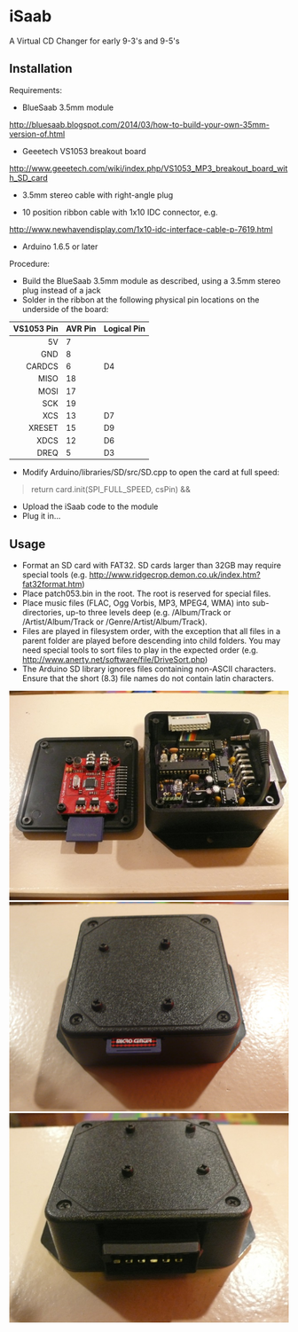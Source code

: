 # iSaab
A Virtual CD Changer for early 9-3's and 9-5's

## Installation
Requirements:
* BlueSaab 3.5mm module

http://bluesaab.blogspot.com/2014/03/how-to-build-your-own-35mm-version-of.html

* Geeetech VS1053 breakout board

http://www.geeetech.com/wiki/index.php/VS1053_MP3_breakout_board_with_SD_card

* 3.5mm stereo cable with right-angle plug

* 10 position ribbon cable with 1x10 IDC connector, e.g.

http://www.newhavendisplay.com/1x10-idc-interface-cable-p-7619.html

* Arduino 1.6.5 or later

Procedure:

* Build the BlueSaab 3.5mm module as described, using a 3.5mm stereo plug instead of a jack
* Solder in the ribbon at the following physical pin locations on the underside of the board:

| VS1053 Pin | AVR Pin | Logical Pin |
| ----------:|:------- | ----------- |
| 5V         | 7       | |
| GND        | 8       | |
| CARDCS     | 6       | D4 |
| MISO       | 18      | |
| MOSI       | 17      | |
| SCK        | 19      | |
| XCS        | 13      | D7 |
| XRESET     | 15      | D9 |
| XDCS       | 12      | D6 |
| DREQ       | 5       | D3 |

* Modify Arduino/libraries/SD/src/SD.cpp to open the card at full speed:

> return card.init(SPI_FULL_SPEED, csPin) &&

* Upload the iSaab code to the module
* Plug it in...

## Usage
* Format an SD card with FAT32. SD cards larger than 32GB may require special tools (e.g.
http://www.ridgecrop.demon.co.uk/index.htm?fat32format.htm)
* Place patch053.bin in the root. The root is reserved for special files.
* Place music files (FLAC, Ogg Vorbis, MP3, MPEG4, WMA) into sub-directories, up-to three levels deep (e.g. /Album/Track or /Artist/Album/Track or /Genre/Artist/Album/Track).
* Files are played in filesystem order, with the exception that all files in a parent folder are played before descending into child folders. You may need special tools to sort files to play in the expected order (e.g. http://www.anerty.net/software/file/DriveSort.php)
* The Arduino SD library ignores files containing non-ASCII characters.  Ensure that the short (8.3) file names do not contain latin characters.

![inside](https://raw.githubusercontent.com/mcaldwelva/iSaab/master/data/inside.jpg)
![front](https://raw.githubusercontent.com/mcaldwelva/iSaab/master/data/front.jpg)
![back](https://raw.githubusercontent.com/mcaldwelva/iSaab/master/data/back.jpg)
